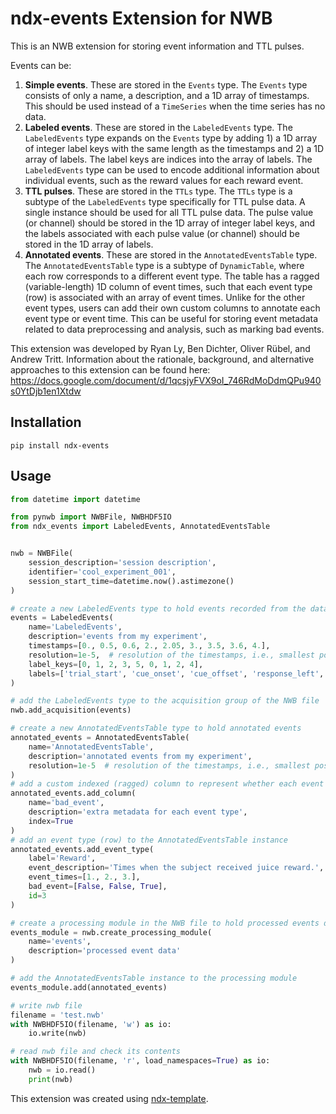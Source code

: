 # ndx-events Extension for NWB

This is an NWB extension for storing event information and TTL pulses.

Events can be:
1. **Simple events**. These are stored in the `Events` type. The `Events` type consists of only a name, a description,
and a 1D array of timestamps. This should be used instead of a `TimeSeries` when the time series has no data.
2. **Labeled events**. These are stored in the `LabeledEvents` type. The `LabeledEvents` type expands on the `Events`
type by adding 1) a 1D array of integer label keys with the same length as the timestamps and 2) a 1D array of labels.
The label keys are indices into the array of labels. The `LabeledEvents` type can be used to encode additional
information about individual events, such as the reward values for each reward event.
3. **TTL pulses**. These are stored in the `TTLs` type. The `TTLs` type is a subtype of the `LabeledEvents` type
specifically for TTL pulse data. A single instance should be used for all TTL pulse data. The pulse value (or channel)
should be stored in the 1D array of integer label keys, and the labels associated with each pulse value (or channel)
should be stored in the 1D array of labels.
4. **Annotated events**. These are stored in the `AnnotatedEventsTable` type. The `AnnotatedEventsTable` type is a
subtype of `DynamicTable`, where each row corresponds to a different event type. The table has a ragged
(variable-length) 1D column of event times, such that each event type (row) is associated with an array of event times.
Unlike for the other event types, users can add their own custom columns to annotate each event type or event time.
This can be useful for storing event metadata related to data preprocessing and analysis, such as marking bad events.

This extension was developed by Ryan Ly, Ben Dichter, Oliver Rübel, and Andrew Tritt. Information about the rationale,
background, and alternative approaches to this extension can be found here:
https://docs.google.com/document/d/1qcsjyFVX9oI_746RdMoDdmQPu940s0YtDjb1en1Xtdw

## Installation

```
pip install ndx-events
```

## Usage

```python
from datetime import datetime

from pynwb import NWBFile, NWBHDF5IO
from ndx_events import LabeledEvents, AnnotatedEventsTable


nwb = NWBFile(
    session_description='session description',
    identifier='cool_experiment_001',
    session_start_time=datetime.now().astimezone()
)

# create a new LabeledEvents type to hold events recorded from the data acquisition system
events = LabeledEvents(
    name='LabeledEvents',
    description='events from my experiment',
    timestamps=[0., 0.5, 0.6, 2., 2.05, 3., 3.5, 3.6, 4.],
    resolution=1e-5,  # resolution of the timestamps, i.e., smallest possible difference between timestamps
    label_keys=[0, 1, 2, 3, 5, 0, 1, 2, 4],
    labels=['trial_start', 'cue_onset', 'cue_offset', 'response_left', 'response_right', 'reward']
)

# add the LabeledEvents type to the acquisition group of the NWB file
nwb.add_acquisition(events)

# create a new AnnotatedEventsTable type to hold annotated events
annotated_events = AnnotatedEventsTable(
    name='AnnotatedEventsTable',
    description='annotated events from my experiment',
    resolution=1e-5  # resolution of the timestamps, i.e., smallest possible difference between timestamps
)
# add a custom indexed (ragged) column to represent whether each event time was a bad event
annotated_events.add_column(
    name='bad_event',
    description='extra metadata for each event type',
    index=True
)
# add an event type (row) to the AnnotatedEventsTable instance
annotated_events.add_event_type(
    label='Reward',
    event_description='Times when the subject received juice reward.',
    event_times=[1., 2., 3.],
    bad_event=[False, False, True],
    id=3
)

# create a processing module in the NWB file to hold processed events data
events_module = nwb.create_processing_module(
    name='events',
    description='processed event data'
)

# add the AnnotatedEventsTable instance to the processing module
events_module.add(annotated_events)

# write nwb file
filename = 'test.nwb'
with NWBHDF5IO(filename, 'w') as io:
    io.write(nwb)

# read nwb file and check its contents
with NWBHDF5IO(filename, 'r', load_namespaces=True) as io:
    nwb = io.read()
    print(nwb)
```

This extension was created using [ndx-template](https://github.com/nwb-extensions/ndx-template).
